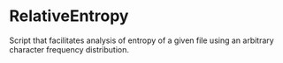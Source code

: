 # RelativeEntropy
Script that facilitates analysis of entropy of a given file using an arbitrary character frequency distribution.
